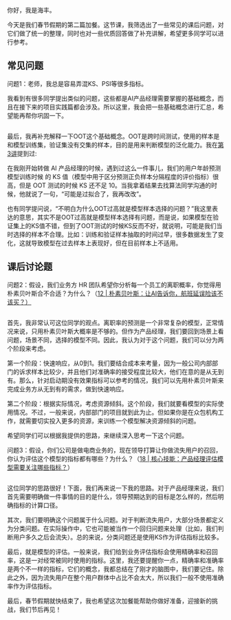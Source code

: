 
你好，我是海丰。

今天是我们春节假期的第二篇加餐。这节课，我筛选出了一些常见的课后问题，对它们做了统一的整理，同时也对一些优质回答做了补充讲解，希望更多同学可以进行参考。

## 常见问题

问题1：老师，我总是容易弄混KS、PSI等很多指标。

我看到有很多同学提出类似的问题，这些都是AI产品经理需要掌握的基础概念，而且在接下来的项目实践篇都会涉及。所以这里，我会把一些基础概念进行汇总，希望能再帮你巩固一下。

<img src="https://static001.geekbang.org/resource/image/04/f1/042de3a6c71ed43796d8b2418aeaaff1.jpg" alt="">

最后，我再补充解释一下OOT这个基础概念。OOT是跨时间测试，使用的样本是和模型训练集，验证集没有交集的样本，目的是用来判断模型的泛化能力。我在[第3讲](https://time.geekbang.org/column/article/322393)提到过:

> 
在我刚开始转做 AI 产品经理的时候，遇到过这么一件事儿，我们的用户年龄预测模型训练时候 的 KS 值（模型中用于区分预测正负样本分隔程度的评价指标）很高，但是 OOT 测试的时候 KS 还不足 10。当我拿着结果去找算法同学沟通的时候，他就说了一句，“可能是过拟合了，我再改改”。


也有同学提问说，“不明白为什么OOT过高就是模型样本选择的问题？”我这里表达的意思，其实不是OOT过高就是模型样本选择有问题，而是说，如果模型在验证集上的KS值不错，但到了OOT测试的时候KS反而不好，就说明，可能是我们当时选择的样本不合理。比如：训练和验证样本抽取的时间过早，很多数据发生了变化，这就导致模型在过去样本上表现好，但在目前样本上不适用。

## 课后讨论题

问题2：假设，我们业务方 HR 团队希望你分析每一个员工的离职概率，你觉得用朴素贝叶斯合不合适？为什么？（[12 | 朴素贝叶斯：让AI告诉你，航班延误险该不该买？）](https://time.geekbang.org/column/article/330159)

<img src="https://static001.geekbang.org/resource/image/69/ed/69523164a1700ccb735468520e1fd5ed.jpeg" alt="">

首先，我非常认可这位同学的观点。离职率的预测是一个非常复杂的模型，正常情况来说，只用朴素贝叶斯大概率是不够的。但作为产品经理，我们要回到场景上看问题，场景不同，选择的模型不同。因此，我认为对于这个问题，我们可以分为两个阶段来考虑。

第一个阶段：快速响应，从0到1。我们要结合成本来考量，因为一般公司内部部门的诉求样本比较少，并且他们对准确率的接受程度比较大，他们在意的是从无到有。那么，针对启动期没有效果指标可以参考的情况，我们可以先用朴素贝叶斯来完成业务方从无到有的需求，做到快速响应。

第二个阶段：根据实际情况，考虑资源倾斜。这个阶段，我们就要看模型的实际使用情况。不过，一般来说，内部部门的项目就到此为止。但如果你是在众包机构工作，就需要切实投入更多的资源，来训练一个模型解决资源倾斜的问题。

希望同学们可以根据我提供的思路，来继续深入思考一下这个问题。

问题3：假设，你们公司是做电商业务的，现在领导打算让你做流失用户的召回，你认为评估这个模型的指标都有哪些？为什么？（[18 | 核心技能：产品经理评估模型需要关注哪些指标？](https://time.geekbang.org/column/article/337764)）

<img src="https://static001.geekbang.org/resource/image/d9/32/d985b475a956c4dd2c506d6654a2bf32.jpeg" alt="">

这位同学的思路很好！下面，我们再来说一下我的思路。对于产品经理来说，我们首先需要明确做一件事情的目的是什么，领导预期达到的目标是怎么样的，然后明确指标的计算口径。

其次，我们要明确这个问题属于什么问题。对于判断流失用户，大部分场景都定义为分类问题。在实际操作中，它也可能被当作一个回归问题来处理（比如，我们判断用户多久之后会流失）。总的来说，分类问题还是使用KS作为评估指标比较多。

最后，就是模型的评估。一般来说，我们给到业务评估指标会使用精确率和召回率，这是一对经常被同时使用的指标。这里，我还要提醒你一点，精确率和准确率是两个不一样的指标，它们的概念，我都总结在了刚才的脑图中，我们要记住。除此之外，因为流失用户在整个用户群体中占比不会太大，所以我们一般不使用准确率作为评估指标。

最后，春节假期就快结束了，我也希望这次加餐能帮助你做好准备，迎接新的挑战，我们节后再见！
